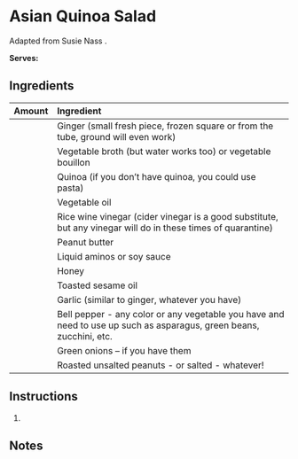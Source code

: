 # Asian Quinoa Salad

Adapted from Susie Nass []().

**Serves:** 

## Ingredients

| Amount | Ingredient
| :----: | :---------
|  | Ginger (small fresh piece, frozen square or from the tube, ground will even work)
|  | Vegetable broth (but water works too) or vegetable bouillon
|  | Quinoa (if you don’t have quinoa, you could use pasta)
|  | Vegetable oil
|  | Rice wine vinegar (cider vinegar is a good substitute, but any vinegar will do in these times of quarantine)
|  | Peanut butter
|  | Liquid aminos or soy sauce
|  | Honey
|  | Toasted sesame oil
|  | Garlic (similar to ginger, whatever you have)
|  | Bell pepper - any color or any vegetable you have and need to use up such as asparagus, green beans, zucchini, etc.
|  | Green onions – if you have them
|  | Roasted unsalted peanuts - or salted - whatever! 

## Instructions

1. 

## Notes
